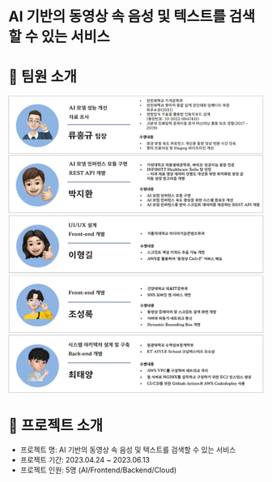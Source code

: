 # AI 기반의 동영상 속 음성 및 텍스트를 검색할 수 있는 서비스
 

# :evergreen_tree: 팀원 소개
![Alt text](images/image.png)
![Alt text](images/image2.png)
![Alt text](images/image3.png)

# :european_castle: 프로젝트 소개

- 프로젝트 명: AI 기반의 동영상 속 음성 및 텍스트를 검색할 수 있는 서비스
- 프로젝트 기간: 2023.04.24 ~ 2023.06.13
- 프로젝트 인원: 5명 (AI/Frontend/Backend/Cloud)